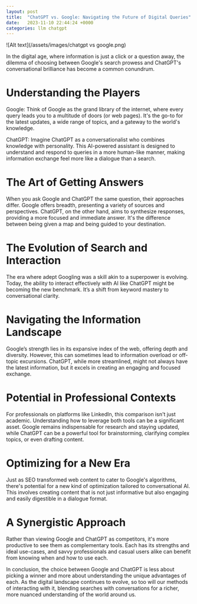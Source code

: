 ```yaml
---
layout: post
title:  "ChatGPT vs. Google: Navigating the Future of Digital Queries"
date:   2023-11-10 22:44:24 +0000
categories: llm chatgpt
---
```


![Alt text](/assets/images/chatgpt vs google.png)

In the digital age, where information is just a click or a question away, the dilemma of choosing between Google's search prowess and ChatGPT's conversational brilliance has become a common conundrum.

# Understanding the Players

Google: Think of Google as the grand library of the internet, where every query leads you to a multitude of doors (or web pages). It's the go-to for the latest updates, a wide range of topics, and a gateway to the world's knowledge.

ChatGPT: Imagine ChatGPT as a conversationalist who combines knowledge with personality. This AI-powered assistant is designed to understand and respond to queries in a more human-like manner, making information exchange feel more like a dialogue than a search.

# The Art of Getting Answers

When you ask Google and ChatGPT the same question, their approaches differ. Google offers breadth, presenting a variety of sources and perspectives. ChatGPT, on the other hand, aims to synthesize responses, providing a more focused and immediate answer. It's the difference between being given a map and being guided to your destination.

# The Evolution of Search and Interaction

The era where adept Googling was a skill akin to a superpower is evolving. Today, the ability to interact effectively with AI like ChatGPT might be becoming the new benchmark. It’s a shift from keyword mastery to conversational clarity.

# Navigating the Information Landscape

Google’s strength lies in its expansive index of the web, offering depth and diversity. However, this can sometimes lead to information overload or off-topic excursions. ChatGPT, while more streamlined, might not always have the latest information, but it excels in creating an engaging and focused exchange.

# Potential in Professional Contexts

For professionals on platforms like LinkedIn, this comparison isn't just academic. Understanding how to leverage both tools can be a significant asset. Google remains indispensable for research and staying updated, while ChatGPT can be a powerful tool for brainstorming, clarifying complex topics, or even drafting content.

# Optimizing for a New Era

Just as SEO transformed web content to cater to Google's algorithms, there's potential for a new kind of optimization tailored to conversational AI. This involves creating content that is not just informative but also engaging and easily digestible in a dialogue format.

# A Synergistic Approach

Rather than viewing Google and ChatGPT as competitors, it's more productive to see them as complementary tools. Each has its strengths and ideal use-cases, and savvy professionals and casual users alike can benefit from knowing when and how to use each.

In conclusion, the choice between Google and ChatGPT is less about picking a winner and more about understanding the unique advantages of each. As the digital landscape continues to evolve, so too will our methods of interacting with it, blending searches with conversations for a richer, more nuanced understanding of the world around us.

